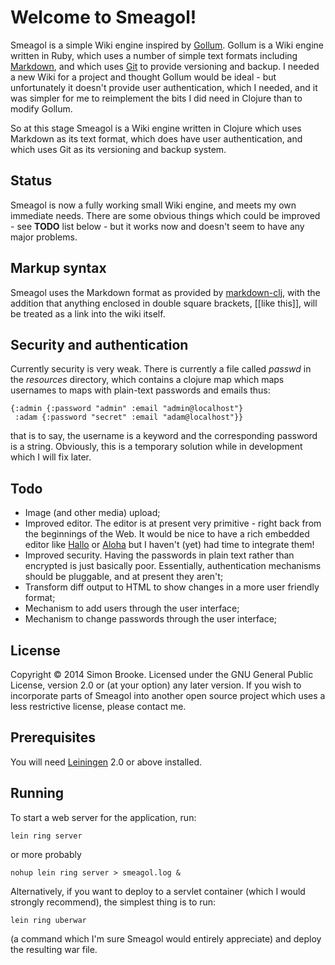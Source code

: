 # Welcome to Smeagol!

Smeagol is a simple Wiki engine inspired by [Gollum](https://github.com/gollum/gollum/wiki). Gollum is a Wiki engine written in Ruby, which uses a number of simple text formats including [Markdown](http://daringfireball.net/projects/markdown/), and which uses [Git](http://git-scm.com/) to provide versioning and backup. I needed a new Wiki for a project and thought Gollum would be ideal - but unfortunately it doesn't provide user authentication, which I needed, and it was simpler for me to reimplement the bits I did need in Clojure than to modify Gollum.

So at this stage Smeagol is a Wiki engine written in Clojure which uses Markdown as its text format, which does have user authentication, and which uses Git as its versioning and backup system.

## Status

Smeagol is now a fully working small Wiki engine, and meets my own immediate needs. There are some obvious
things which could be improved - see **TODO** list below - but it works now and doesn't seem to have any major problems.

## Markup syntax

Smeagol uses the Markdown format as provided by [markdown-clj](https://github.com/yogthos/markdown-clj), with the addition that anything enclosed in double square brackets, \[\[like this\]\], will be treated as a link into the wiki itself.

## Security and authentication

Currently security is very weak. There is currently a file called *passwd* in the *resources* directory, which contains a clojure map which maps usernames to maps with plain-text passwords and emails thus:

    {:admin {:password "admin" :email "admin@localhost"}
     :adam {:password "secret" :email "adam@localhost"}}

that is to say, the username is a keyword and the corresponding password is a string. Obviously, this is a temporary solution while in development which I will fix later.

## Todo

* Image (and other media) upload;
* Improved editor. The editor is at present very primitive - right back from the beginnings of the Web. It would be nice to have a rich embedded editor like [Hallo](https://github.com/bergie/hallo) or [Aloha](http://aloha-editor.org/Content.Node/index.html) but I haven't (yet) had time to integrate them!
* Improved security. Having the passwords in plain text rather than encrypted is just basically poor. Essentially, authentication mechanisms should be pluggable, and at present they aren't;
* Transform diff output to HTML to show changes in a more user friendly format;
* Mechanism to add users through the user interface;
* Mechanism to change passwords through the user interface;

## License

Copyright © 2014 Simon Brooke. Licensed under the GNU General Public License,
version 2.0 or (at your option) any later version. If you wish to incorporate 
parts of Smeagol into another open source project which uses a less restrictive
license, please contact me.

## Prerequisites

You will need [Leiningen][1] 2.0 or above installed.

[1]: https://github.com/technomancy/leiningen

## Running

To start a web server for the application, run:

    lein ring server

or more probably

	nohup lein ring server > smeagol.log &

Alternatively, if you want to deploy to a servlet container (which I would strongly recommend), the simplest thing is to run:

    lein ring uberwar

(a command which I'm sure Smeagol would entirely appreciate) and deploy the resulting war file.
